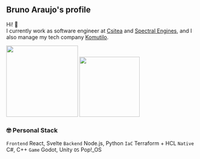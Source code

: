 ## Bruno Araujo's profile
Hi! 👋  
I currently work as software engineer at [Csitea](https://github.com/csitea) and [Spectral Engines](https://github.com/Spectral-Engines), and I also manage my tech company [Komutilo](https://github.com/komutilo).  


<p aling="center">
<a href="https://github.com/brunurd?tab=repositories&q=&type=source&language=&sort="><img height="190px" src="https://github-readme-stats.vercel.app/api/top-langs/?username=brunurd&layout=compact&langs_count=10&theme=radical"/></a>
<a href="https://github.com/brunurd?tab=repositories&q=&type=source&language=&sort="><img height="160px" src="https://github-readme-stats.vercel.app/api?username=brunurd&count_private=true&show_icons=true&hide=issues&theme=radical" /></a>
</p>


### **🤓 Personal Stack**
`Frontend` React, Svelte `Backend` Node.js, Python `IaC` Terraform + HCL `Native` C#, C++ `Game` Godot, Unity `OS` Pop!_OS
